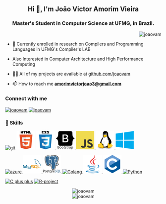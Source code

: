<h2 align="center">Hi 👋, I'm João Victor Amorim Vieira</h1>
<h3 align="center">Master's Student in Computer Science at UFMG, in Brazil.</h3>


<p align="right">
  <img src="https://komarev.com/ghpvc/?username=carol-manso&label=Profile%20views&color=0e75b6&style=flat" alt="joaovam" />
</p>

- 🌱 Currently enrolled in research on Compilers and Programming Languages in UFMG's Compiler's LAB
- Also Interested in Computer Architecture and High Performance Computing
- 👨‍💻 All of my projects are available at [github.com/joaovam](https://github.com/joaovam)

- 📫 How to reach me **amorimvictorjoao3@gmail.com**

### Connect with me

<p align="left">
<a href="https://instagram.com/joao_vav" target="blank"><img align="center" src="https://www.vectorlogo.zone/logos/instagram/instagram-icon.svg" alt="joaovam" height="40" width="40" /></a>
<a href="https://www.linkedin.com/in/joao-amorim-9a080a204/" target="blank"><img align="center" src="https://www.vectorlogo.zone/logos/linkedin/linkedin-icon.svg" alt="joaovam" height="40" width="40" /></a>
  
  
</p>

### 🚀 Skills

<p align="left">
 
<img src="https://www.vectorlogo.zone/logos/git-scm/git-scm-icon.svg" alt="git" width="60" height="60"/>
<img src="https://raw.githubusercontent.com/devicons/devicon/master/icons/html5/html5-original-wordmark.svg" alt="html5" width="60" height="60"/>
<a href="https://www.w3schools.com/css/" target="_blank"> <img src="https://raw.githubusercontent.com/devicons/devicon/master/icons/css3/css3-original-wordmark.svg" alt="css3" width="60" height="60"/> </a>
<a href="https://getbootstrap.com" target="_blank"> <img src="https://raw.githubusercontent.com/devicons/devicon/master/icons/bootstrap/bootstrap-plain-wordmark.svg" alt="bootstrap" width="60" height="60"/> </a>
<a href="https://developer.mozilla.org/en-US/docs/Web/JavaScript" target="_blank"> <img src="https://raw.githubusercontent.com/devicons/devicon/master/icons/javascript/javascript-original.svg" alt="javascript" width="60" height="60"/> </a>
<a href="https://www.linux.org/" target="_blank"> <img src="https://raw.githubusercontent.com/devicons/devicon/master/icons/linux/linux-original.svg" alt="linux" width="60" height="60"/> </a> 
  <a href="https://www.microsoft.com/en-us" target="_blank"> <img src="https://github.com/devicons/devicon/blob/master/icons/windows8/windows8-original.svg" alt="Windows" width="60" height="60"/> </a> 
  
<a href="https://azure.microsoft.com/en-in/" target="_blank"> <img src="https://www.vectorlogo.zone/logos/microsoft_azure/microsoft_azure-icon.svg" alt="azure" width="60" height="60"/> </a> 
<a href="https://www.mysql.com/" target="_blank"> <img src="https://raw.githubusercontent.com/devicons/devicon/master/icons/mysql/mysql-original-wordmark.svg" alt="mysql" width="60" height="60"/> </a> 
<a href="https://www.postgresql.org" target="_blank"> <img src="https://raw.githubusercontent.com/devicons/devicon/master/icons/postgresql/postgresql-original-wordmark.svg" alt="postgresql" width="60" height="60"/> </a> 
<a href="https://golang.org" target="_blank"> <img src="https://www.vectorlogo.zone/logos/golang/golang-official.svg" alt="Golang" width="60" height="60"/> </a> 
<a href="https://www.java.com" target="_blank"> <img src="https://raw.githubusercontent.com/devicons/devicon/master/icons/java/java-original.svg" alt="java" width="60" height="60"/> </a>
<a href="https://www.cprogramming.com/" target="_blank"> <img src="https://raw.githubusercontent.com/devicons/devicon/master/icons/c/c-original.svg" alt="c" width="60" height="60"/> </a>
<a href="https://www.python.org" target="_blank"> <img src="https://www.vectorlogo.zone/logos/python/python-icon.svg" alt="Python" width="60" height="60"/><a>
  
<a href="https://www.cplusplus.com" target="_blank"> <img src="https://upload.wikimedia.org/wikipedia/commons/1/18/ISO_C++_Logo.svg" alt="C plus plus" width="60" height="60"/><a>
  <a href="https://www.r-project.org/" target="_blank"> <img src="https://www.vectorlogo.zone/logos/r-project/r-project-icon.svg" alt="R-project" width="60" height="60"/><a>
</p>

<p align="center">

<img src="https://github-readme-stats.vercel.app/api?username=joaovam&theme=tokyonight" alt="joaovam" />
<br>
<img src="https://github-readme-stats.vercel.app/api/top-langs?username=joaovam&show_icons=true&locale=en&theme=tokyonight&layout=compact" alt="joaovam" />

</p>

